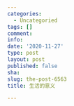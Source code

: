 ```yaml
---
categories:
  - Uncategoried
tags: []
comment: 
info: 
date: '2020-11-27'
type: post
layout: post
published: false
sha: 
slug: the-post-6563
title: 生活的意义

---
```

